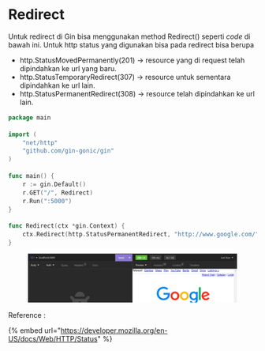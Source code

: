 # Redirect

Untuk redirect di Gin bisa menggunakan method Redirect() seperti _code_ di bawah ini. Untuk http status yang digunakan bisa pada redirect bisa berupa

* http.StatusMovedPermanently(201) -> resource yang di request telah dipindahkan ke url yang baru.
* http.StatusTemporaryRedirect(307) -> resource untuk sementara dipindahkan ke url lain.
* http.StatusPermanentRedirect(308) -> resource telah dipindahkan ke url lain.

```go
package main

import (
	"net/http"
	"github.com/gin-gonic/gin"
)

func main() {
	r := gin.Default()
	r.GET("/", Redirect)
	r.Run(":5000")
}

func Redirect(ctx *gin.Context) {
	ctx.Redirect(http.StatusPermanentRedirect, "http://www.google.com/")
}

```

<figure><img src="../.gitbook/assets/1 (4).png" alt=""><figcaption></figcaption></figure>

Reference :

{% embed url="https://developer.mozilla.org/en-US/docs/Web/HTTP/Status" %}
